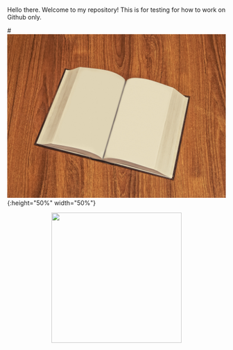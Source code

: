#
Hello there.
Welcome to my repository! 
This is for testing for how to work on Github only.

#![](book.jpg){:height="50%" width="50%"}


<p align="center">
  <img width="300" height="300" src="https://github.com/FuengfusinNinnart/test/book.jpg">
</p>
